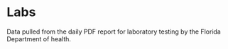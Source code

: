 # Labs
Data pulled from the daily PDF report for laboratory testing by the Florida Department of health. 
